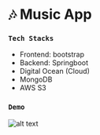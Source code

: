 # 🎶 Music App

### `Tech Stacks`
- Frontend: bootstrap
- Backend: Springboot
- Digital Ocean (Cloud)
- MongoDB
- AWS S3

### `Demo`
![alt text](https://github.com/naufalazim/music-player/blob/main/img.gif)
